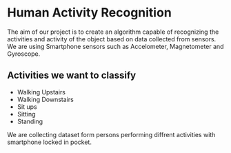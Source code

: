 # Human Activity Recognition
The aim of our project is to create an algorithm capable of recognizing the activities and activity of the object based on data collected from sensors. 
We are using Smartphone sensors such as Accelometer, Magnetometer and Gyroscope.
## Activities we want to classify
- Walking Upstairs
- Walking Downstairs
- Sit ups
- Sitting
- Standing

We are collecting dataset form persons performing diffrent activities with smartphone locked in pocket.

